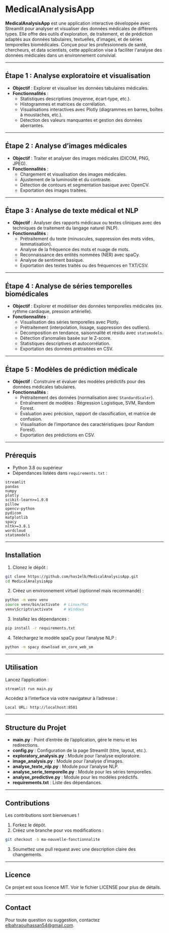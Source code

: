 
# MedicalAnalysisApp

**MedicalAnalysisApp** est une application interactive développée avec Streamlit pour analyser et visualiser des données médicales de différents types. Elle offre des outils d'exploration, de traitement, et de prédiction adaptés aux données tabulaires, textuelles, d'images, et de séries temporelles biomédicales. Conçue pour les professionnels de santé, chercheurs, et data scientists, cette application vise à faciliter l'analyse des données médicales dans un environnement convivial.

---

## Étape 1 : Analyse exploratoire et visualisation

- **Objectif** : Explorer et visualiser les données tabulaires médicales.
- **Fonctionnalités** :
  - Statistiques descriptives (moyenne, écart-type, etc.).
  - Histogrammes et matrices de corrélation.
  - Visualisations interactives avec Plotly (diagrammes en barres, boîtes à moustaches, etc.).
  - Détection des valeurs manquantes et gestion des données aberrantes.

---

## Étape 2 : Analyse d’images médicales

- **Objectif** : Traiter et analyser des images médicales (DICOM, PNG, JPEG).
- **Fonctionnalités** :
  - Chargement et visualisation des images médicales.
  - Ajustement de la luminosité et du contraste.
  - Détection de contours et segmentation basique avec OpenCV.
  - Exportation des images traitées.

---

## Étape 3 : Analyse de texte médical et NLP

- **Objectif** : Analyser des rapports médicaux ou textes cliniques avec des techniques de traitement du langage naturel (NLP).
- **Fonctionnalités** :
  - Prétraitement du texte (minuscules, suppression des mots vides, lemmatisation).
  - Analyse de la fréquence des mots et nuage de mots.
  - Reconnaissance des entités nommées (NER) avec spaCy.
  - Analyse de sentiment basique.
  - Exportation des textes traités ou des fréquences en TXT/CSV.

---

## Étape 4 : Analyse de séries temporelles biomédicales

- **Objectif** : Explorer et modéliser des données temporelles médicales (ex. rythme cardiaque, pression artérielle).
- **Fonctionnalités** :
  - Visualisation des séries temporelles avec Plotly.
  - Prétraitement (interpolation, lissage, suppression des outliers).
  - Décomposition en tendance, saisonnalité et résidu avec `statsmodels`.
  - Détection d’anomalies basée sur le Z-score.
  - Statistiques descriptives et autocorrélation.
  - Exportation des données prétraitées en CSV.

---

## Étape 5 : Modèles de prédiction médicale

- **Objectif** : Construire et évaluer des modèles prédictifs pour des données médicales tabulaires.
- **Fonctionnalités** :
  - Prétraitement des données (normalisation avec `StandardScaler`).
  - Entraînement de modèles : Régression Logistique, SVM, Random Forest.
  - Évaluation avec précision, rapport de classification, et matrice de confusion.
  - Visualisation de l’importance des caractéristiques (pour Random Forest).
  - Exportation des prédictions en CSV.

---

## Prérequis

- Python 3.8 ou supérieur
- Dépendances listées dans `requirements.txt` :

```
streamlit
pandas
numpy
plotly
scikit-learn>=1.0.0
pillow
opencv-python
pydicom
matplotlib
spacy
nltk>=3.8.1
wordcloud
statsmodels
```

---

## Installation

1. Clonez le dépôt :

```bash
git clone https://github.com/has1elb/MedicalAnalysisApp.git
cd MedicalAnalysisApp
```

2. Créez un environnement virtuel (optionnel mais recommandé) :

```bash
python -m venv venv
source venv/bin/activate  # Linux/Mac
venv\Scripts\activate     # Windows
```

3. Installez les dépendances :

```bash
pip install -r requirements.txt
```

4. Téléchargez le modèle spaCy pour l’analyse NLP :

```bash
python -m spacy download en_core_web_sm
```

---

## Utilisation

Lancez l’application :

```bash
streamlit run main.py
```

Accédez à l’interface via votre navigateur à l’adresse :

```
Local URL: http://localhost:8501
```

---

## Structure du Projet

- **main.py** : Point d’entrée de l’application, gère le menu et les redirections.
- **config.py** : Configuration de la page Streamlit (titre, layout, etc.).
- **exploratory_analysis.py** : Module pour l’analyse exploratoire.
- **image_analysis.py** : Module pour l’analyse d’images.
- **analyse_texte_nlp.py** : Module pour l’analyse NLP.
- **analyse_serie_temporelle.py** : Module pour les séries temporelles.
- **analyse_predictive.py** : Module pour les modèles prédictifs.
- **requirements.txt** : Liste des dépendances.

---

## Contributions

Les contributions sont bienvenues !

1. Forkez le dépôt.
2. Créez une branche pour vos modifications :

```bash
git checkout -b ma-nouvelle-fonctionnalite
```

3. Soumettez une pull request avec une description claire des changements.

---

## Licence

Ce projet est sous licence MIT. Voir le fichier LICENSE pour plus de détails.

---

## Contact

Pour toute question ou suggestion, contactez elbahraouihassan54@gmail.com.
